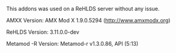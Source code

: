 This addons was used on a ReHLDS server without any issue.

AMXX Version: AMX Mod X 1.9.0.5294 (http://www.amxmodx.org)

ReHLDS Version: 3.11.0.0-dev

Metamod -R Version: Metamod-r v1.3.0.86, API (5:13)
